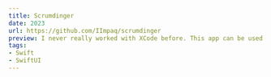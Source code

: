 ```yaml
---
title: Scrumdinger 
date: 2023
url: https://github.com/IImpaq/scrumdinger
preview: I never really worked with XCode before. This app can be used to manage daily scrums. It also includes functionality to transcribe meetings. The project was created as part of the iOS App Dev Tutorials created by Apple.
tags:
- Swift
- SwiftUI 
---
```

